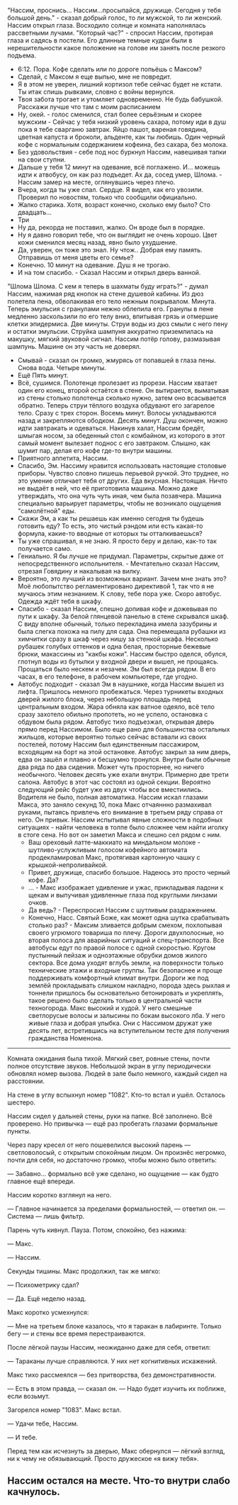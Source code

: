 "Нассим, проснись... Нассим...просыпайся, дружище. Сегодня у тебя большой день." - сказал добрый голос, то ли мужской, то ли женский. 
Нассим открыл глаза. Восходило солнце и комната наполнялась рассветными лучами.
"Который час?" - спросил Нассим, протирая глаза и садясь в постели. Его длинные темные кудри были в нерешительности какое положение на голове им занять после резкого подъема.
 - 6:12. Пора. Кофе сделать или по дороге попьёшь с Максом?
 - Сделай, с Максом я еще выпью, мне не повредит.
 - Я в этом не уверен, лишний кортизол тебе сейчас будет не кстати. Ты итак спишь рывками, словно с войны вернулся.
 - Твоя забота трогает и утомляет одновременно. Не будь бабушкой. Расскажи лучше что там с моим расписанием
 - Ну, окей. - голос сменился, стал более серьёзным и скорее мужским - Сейчас у тебя низкий уровень сахара, потому иди в душ пока я тебе сварганю завтрак. Яйцо пашот, вареная говядина, цветная капуста и броколи, альденте, как ты любишь. Один черный кофе с нормальным содержанием кофеина, без сахара, без молока.
 - Без удовольствия - себе под нос буркнул Нассим, навешивая тапки на свои ступни.
 - Дальше у тебя 12 минут на одевание, всё поглажено. И... можешь идти к атвобусу, он как раз подъедет. Ах да, сосед умер, Шлома. - Нассим замер на месте, оглянувшись через плечо.
 - Вчера, когда ты уже спал. Сердце. Я видел, как его увозили. Проверил по новостям, только что сообщили официально. 
 - Жалко старика. Хотя, возраст конечно, сколько ему было? Сто двадцать...
 - Три
 - Ну да, рекорда не поставил, жалко. Он вроде был в порядке.
 - Ну я давно говорил тебе, что он выглядит не очень хорошо. Цвет кожи сменился месяц назад, явно было ухудшение.
 - Да, уверен, он тоже это знал. Ну чтож.. Добрая ему память. Отправишь от меня цветы его семье?
 - Конечно. 10 минут на одевание. Душ я не трогаю.
 - И на том спасибо. - Сказал Нассим и открыл дверь ванной.

 "Шлома Шлома. С кем я теперь в шахматы буду играть?" - думал Нассим, нажимая ряд кнопок на стене душевой кабины.
 Из дюз полетела пена, обволакивая его тело нежным покрывалом. Минута. Теперь эмульсия с гранулами нежно облепила его. Гранулы в пене медленно заскользили по его телу вниз, впитывая грязь и отмершие клетки эпидермиса. Две минуты. Струи воды из дюз смыли с него пену и остатки эмульсии. Струйка шампуня аккуратно приземлилась на макушку, мягкий звуковой сигнал. Нассим потёр голову, размазывая шампунь. Машине он эту часть не доверял.
 - Смывай - сказал он громко, жмурясь от попавшей в глаза пены.
 Снова вода. Четыре минуты. 
 - Ещё
 Пять минут.
 - Всё, сушимся. 
 Полотенце пролезает из прорези. Нассим хватает один его конец, второй остаётся в стене. Он вытирается, выматывая из стены столько полотенца сколько нужно, затем оно всасывается обратно. Теперь струи тёплого воздуха обдувают его загарелое тело. Сразу с трех сторон.
 Восемь минут. 
 Волосы укладываются назад и закрепляются ободком.
 Десять минут. Душ окончен, можно идти завтракать и одеваться. Накинув халат, Нассим бредёт, шмыгая носом, за обеденный стол с комбайном, из которого в этот самый момент вылезает поднос с его завтраком. Слышно, как шумит пар, делая его кофе где-то внутри машины.
 - Приятного аппетита, Нассим.
 - Спасибо, Эм.
 Нассиму нравится использовать настоящие столовые приборы. Чувство словно пишешь перьевой ручкой. Это труднее, но это умение отличает тебя от других. 
 Еда вкусная. Настоящая. Ничто не выдаёт в ней, что её приготовила машина. Можно даже утверждать, что она чуть чуть иная, чем была позавчера. Машина специально варьирует параметры, чтобы не возникало ощущения "самолётной" еды.
 - Скажи Эм, а как ты решаешь как именно сегодня ты будешь готовить еду? То есть, это чистый рэндом или есть какая-то формула, какие-то вводные от которых ты отталкиваешься?
 - Ты уже спрашивал, я не знаю. Я просто беру и делаю, как-то так получается само.
 - Гениально. Я бы лучше не придумал. Параметры, скрытые даже от непосредственного испольнителя. - Мечтательно сказал Нассим, отрезая Говядину и накалывая на вилку.
 - Вероятно, это лучший из возможных вариант. Зачем мне знать это? Моё любопытство регламентировано директивой 1, так что я не мучаюсь этим незнанием. К слову, тебе пора уже. Скоро автобус. Одежда ждёт тебя в шкафу.
  - Спасибо - сказал Нассим, спешно допивая кофе и дожевывая по пути к шкафу.
  За белой глянцевой панелью в стене скрывался шкаф. С виду вполне обычный, только перекладина имела зазубрины и была слегка похожа на пилу для сада. Она перемещала рубашки из химчитки сразу в шкаф через нишу за стенкой шкафа. Несколько рубашек голубых оттенков и одна белая, просторные бежевые брюки, макассины из "какбы кожи". Нассим быстро оделся, обулся, глотнул воды из бутылки у входной двери и вышел, не прощаясь. Прощаться было нескем и незачем. Эм был всегда рядом. В его часах, в его телефоне, в рабочем компьютере, где угодно. 
  - Автобус подходит - сказал Эм в наушнике, когда Нассим вышел из лифта. Пришлось немного пробежаться. Через турникеты входных дверей жилого блока, через небольшую площадь перед центральным входом. Жара обняла как ватное одеяло, всё тело сразу захотело обильно пропотеть, но не успело, остановка с обдувом была рядом. Автобус тихо подъезжал, открывая  дверь прямо перед Нассимом. Было еще рано для большинства остальных жильцов, которые вероятно только сейчас вставали из своих постелей, потому Нассим был единственным пассажиром, всходящим на борт на этой остановке. Автобус закрыл за ним дверь, едва он зашёл и плавно и бесшумно тронулся. Внутри были обычные два ряда по два сидения. Может чуть просторнее, но ничего необычного. Человек десять уже ехали внутри. Примерно две трети салона. Автобус в этот час состоял из одной секции. Вероятно следующий рейс будет уже из двух чтобы все вместиились. Водителя не было, полная автоматика. 
    Нассим искал глазами Макса, это заняло секунд 10, пока Макс отчаяннно размахивал руками, пытаясь привлечь его внимание в третьем ряду справа от него. Он привык. Нассим испытывал явные сложности в подобных ситуациях - найти человека в толпе было сложнее чем найти иголку в стоге сена. Но вот он заметил Макса и спешно сел рядом с ним.
    - Ваш ореховый латте-маккиато на миндальном молоке - шутливо-услужливым голосом кофейного автомата продекламировал Макс, протягивая картонную чашку с крышкой-непроливайкой.
    - Привет, дружище, спасибо большое. Надеюсь это просто черный кофе. Да?
    - ... - Макс изображает удивление и ужас, прикладывая ладони к щекам и выпучивая удивленные глаза под круглыми линзами очков.
    - Да ведь? - Переспросил Нассим с шутливым раздражением.
    - Конечно, Насс. Святый Боже, как может одна шутка срабатывать столько раз? - Максим зливается добрым смехом, похлопывая своего угрюмого товариша по плечу.
  Дороги двухполосные, но вторая полоса для аварийных ситуаций и спец-транспорта. Все автобусы едут по правой полосе с одной скоростью. Кругом пустынный пейзаж и одноэтажные обрубки домов жилого сектора. Все дома уходят вглубь земли, на поверхности только технические этажи и входные группы. Так безопаснее и проще поддерживать комфортный климат внутри. Дороги же под землёй прокладывать слишком накладно, порода здесь рыхлая и тоннели пришлось бы основательно бетонировать и укреплять, такое решено было сделать только в центральной части техногорода.
    Макс высокий и худой. У него смешные светлорусые волосы и залысины по бокам высокого лба. У него живые глаза и добрая улыбка. Они с Нассимом дружат уже десять лет, встретившись на вступительном тесте для получения гражданства Номенона. 
-----
Комната ожидания была тихой. Мягкий свет, ровные стены, почти полное отсутствие звуков. Небольшой экран в углу периодически обновлял номер вызова. Людей в зале было немного, каждый сидел на расстоянии.

На стене в углу вспыхнул номер "1082". Кто-то встал и ушёл. Осталось шестеро.

Нассим сидел у дальней стены, руки на папке. Всё заполнено. Всё проверено. Но привычка — ещё раз пробегать глазами формальные пункты.

Через пару кресел от него пошевелился высокий парень — светловолосый, с открытым спокойным лицом. Он произнёс негромко, почти для себя, но достаточно громко, чтобы можно было ответить:

— Забавно... формально всё уже сделано, но ощущение — как будто главное ещё впереди.

Нассим коротко взглянул на него.

— Главное начинается за пределами формальностей, — ответил он. — Система — лишь фильтр.

Парень чуть кивнул. Пауза. Потом, спокойно, без нажима:

— Макс.

— Нассим.

Секунды тишины. Макс продолжил, так же мягко:

— Психометрику сдал?

— Да. Ещё неделю назад.

Макс коротко усмехнулся:

— Мне на третьем блоке казалось, что я таракан в лабиринте. Только бегу — и стены все время перестраиваются.

После лёгкой паузы Нассим, неожиданно даже для себя, ответил:

— Тараканы лучше справляются. У них нет когнитивных искажений.

Макс тихо рассмеялся — без притворства, без демонстративности.

— Есть в этом правда, — сказал он. — Надо будет изучить их поближе, если возьмут.

Загорелся номер "1083". Макс встал.

— Удачи тебе, Нассим.

— И тебе.

Перед тем как исчезнуть за дверью, Макс обернулся — лёгкий взгляд, ни к чему не обязывающий. Просто дружеское «я вижу тебя».

Нассим остался на месте. Что-то внутри слабо качнулось.
-----

